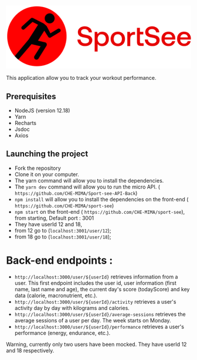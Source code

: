 ![Getting Started](./src/assets/logoSport.png)
   
This application allow you to track your workout performance.

## Prerequisites

- NodeJS (version 12.18)
- Yarn
- Recharts
- Jsdoc
- Axios



## Launching the project

- Fork the repository
- Clone it on your computer.
- The yarn command will allow you to install the dependencies.
- The `yarn dev` command will allow you to run the micro API.
( `https://github.com/CHE-MIMA/Sport-see-API-Back`)
- `npm install` will allow you to install the dependencies on the front-end ( `https://github.com/CHE-MIMA/sport-see`)
- `npm start` on the front-end ( `https://github.com/CHE-MIMA/sport-see`), from starting,  Default port : 3001
- They have userId 12 and 18, 
- from 12 go to (`localhost:3001/user/12`);
- from 18 go to (`localhost:3001/user/18`);

# Back-end endpoints :

- `http://localhost:3000/user/${userId}` retrieves information from a user. This first endpoint includes the user id, user information (first name, last name and age), the current day's score (todayScore) and key data (calorie, macronutrient, etc.).
- `http://localhost:3000/user/${userId}/activity` retrieves a user's activity day by day with kilograms and calories.
- `http://localhost:3000/user/${userId}/average-sessions` retrieves the average sessions of a user per day. The week starts on Monday.
- `http://localhost:3000/user/${userId}/performance` retrieves a user's performance (energy, endurance, etc.).

Warning, currently only two users have been mocked. They have userId 12 and 18 respectively.
